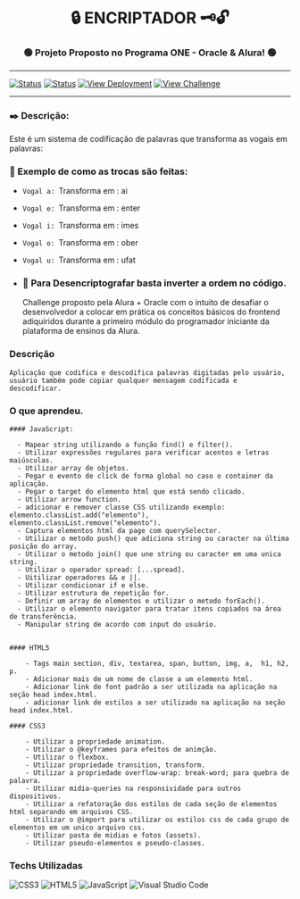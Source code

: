 # <div align="center">:lock: ENCRIPTADOR :old_key::unlock:</div>
 
### <div align="center">:green_circle: Projeto Proposto no Programa ONE - Oracle & Alura! :green_circle:</div>
___

 
[![Status](https://shields.io/badge/STATUS-V%200.2%20Em%20Andamento-green)](https://github.com/Anandagvieira/Challenge-Encriptador) 
[![Status](https://shields.io/badge/Tecnologias%20Utilizadas-|%20HTML%205%20|%20CSS%203%20|%20JavaScript%20|-orange)](https://ghttps://github.com/Anandagvieira/Challenge-Encriptador) 
[![View Deployment](https://shields.io/badge/View-Deployment-yellow.svg)](https://github.com/Anandagvieira/Challenge-Encriptador) [![View Challenge](https://shields.io/badge/View-Challenge-red.svg)](https://github.com/topics/challengeonedecodificador2) </div>
___
### :black_nib: Descrição:

Este é um sistema de codificação de palavras que transforma as vogais em palavras:

### :arrows_counterclockwise: Exemplo de como as trocas são feitas:

- `Vogal a: `Transforma em : ai
- `Vogal e: `Transforma em : enter
- `Vogal i: `Transforma em : imes
- `Vogal o: `Transforma em : ober
- `Vogal u: `Transforma em : ufat
  
- ### :arrows_counterclockwise: Para Desencriptografar basta inverter a ordem no código.

  
    Challenge proposto pela Alura + Oracle com o intuito de desafiar o desenvolvedor a colocar em prática os conceitos
    básicos do frontend adiquiridos durante a primeiro módulo do programador iniciante da plataforma de ensinos da Alura.

### Descrição

    Aplicação que codifica e descodifica palavras digitadas pelo usuário, usuário também pode copiar qualquer mensagem codificada e descodificar.

### O que aprendeu.

    #### JavaScript:

      - Mapear string utilizando a função find() e filter().
      - Utilizar expressões regulares para verificar acentos e letras maiúsculas.
      - Utilizar array de objetos.
      - Pegar o evento de click de forma global no caso o container da aplicação.
      - Pegar o target do elemento html que está sendo clicado.
      - Utilizar arrow function.
      - adicionar e remover classe CSS utilizando exemplo: elemento.classList.add("elemento"), elemento.classList.remove("elemento").
      - Captura elementos html da page com querySelector.
      - Utilizar o metodo push() que adiciona string ou caracter na última posição do array.
      - Utilizar o metodo join() que une string ou caracter em uma unica string.
      - Utilizar o operador spread: [...spread].
      - Uitilizar operadores && e ||.
      - Utilizar condicionar if e else.
      - Utilizar estrutura de repetição for.
      - Definir um array de elementos e utilizar o metodo forEach().
      - Utilizar o elemento navigator para tratar itens copiados na área de transferência.
      - Manipular string de acordo com input do usuário.


    #### HTML5

        - Tags main section, div, textarea, span, button, img, a,  h1, h2, p.
        - Adicionar mais de um nome de classe a um elemento html.
        - Adicionar link de font padrão a ser utilizada na aplicação na seção head index.html.
        - adicionar link de estilos a ser utilizado na aplicação na seção head index.html.

    #### CSS3

        - Utilizar a propriedade animation.
        - Utilizar o @keyframes para efeitos de animção.
        - Utilizar o flexbox.
        - Utilizar propriedade transition, transform.
        - Utilizar a propriedade overflow-wrap: break-word; para quebra de palavra.
        - Utilizar midia-queries na responsividade para outros dispositivos.
        - Utilizar a refatoração dos estilos de cada seção de elementos html separando em arquivos CSS.
        - Utilizar o @import para utilizar os estilos css de cada grupo de elementos em um unico arquivo css.
        - Utilizar pasta de midias e fotos (assets).
        - Utilizar pseudo-elementos e pseudo-classes.

### Techs Utilizadas

![CSS3](https://img.shields.io/badge/css3-%231572B6.svg?style=for-the-badge&logo=css3&logoColor=white)
![HTML5](https://img.shields.io/badge/html5-%23E34F26.svg?style=for-the-badge&logo=html5&logoColor=white)
![JavaScript](https://img.shields.io/badge/javascript-%23323330.svg?style=for-the-badge&logo=javascript&logoColor=%23F7DF1E)
![Visual Studio Code](https://img.shields.io/badge/Visual%20Studio%20Code-0078d7.svg?style=for-the-badge&logo=visual-studio-code&logoColor=white)
